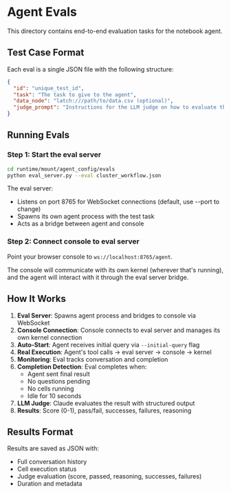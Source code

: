 # Agent Evals

This directory contains end-to-end evaluation tasks for the notebook agent.

## Test Case Format

Each eval is a single JSON file with the following structure:

```json
{
  "id": "unique_test_id",
  "task": "The task to give to the agent",
  "data_node": "latch:///path/to/data.csv (optional)",
  "judge_prompt": "Instructions for the LLM judge on how to evaluate the result"
}
```

## Running Evals

### Step 1: Start the eval server

```bash
cd runtime/mount/agent_config/evals
python eval_server.py --eval cluster_workflow.json
```

The eval server:
- Listens on port 8765 for WebSocket connections (default, use --port to change)
- Spawns its own agent process with the test task
- Acts as a bridge between agent and console

### Step 2: Connect console to eval server

Point your browser console to `ws://localhost:8765/agent`.

The console will communicate with its own kernel (wherever that's running), and the agent will interact with it through the eval server bridge.

## How It Works

1. **Eval Server**: Spawns agent process and bridges to console via WebSocket
2. **Console Connection**: Console connects to eval server and manages its own kernel connection
3. **Auto-Start**: Agent receives initial query via `--initial-query` flag
4. **Real Execution**: Agent's tool calls → eval server → console → kernel
5. **Monitoring**: Eval tracks conversation and completion
6. **Completion Detection**: Eval completes when:
   - Agent sent final result
   - No questions pending
   - No cells running
   - Idle for 10 seconds
7. **LLM Judge**: Claude evaluates the result with structured output
8. **Results**: Score (0-1), pass/fail, successes, failures, reasoning

## Results Format

Results are saved as JSON with:
- Full conversation history
- Cell execution status
- Judge evaluation (score, passed, reasoning, successes, failures)
- Duration and metadata
